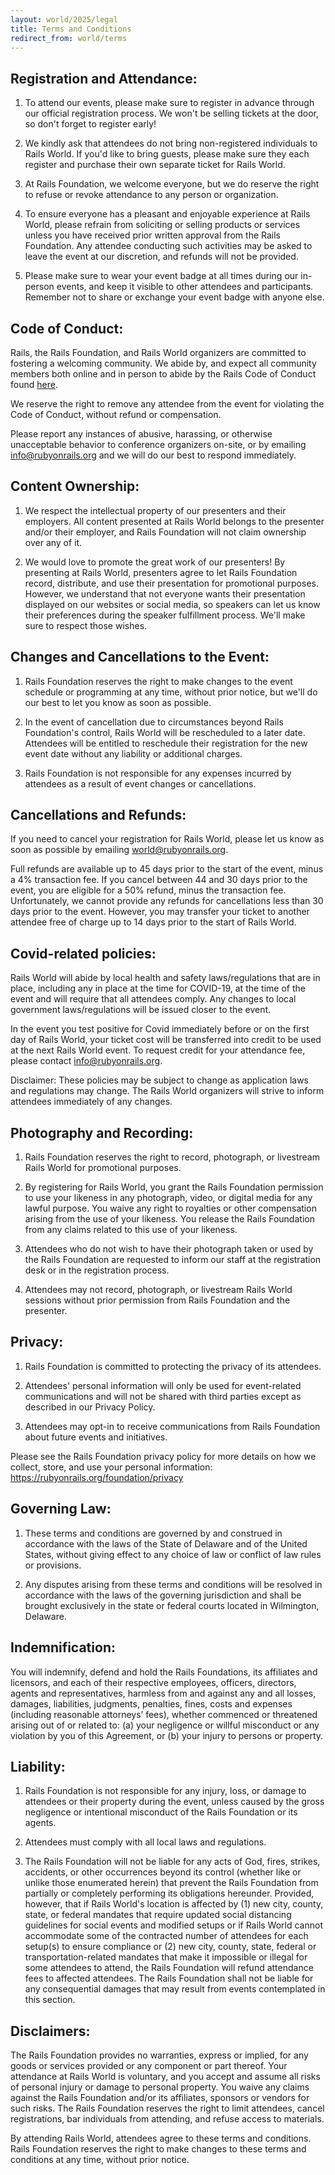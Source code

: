 ```yaml
---
layout: world/2025/legal
title: Terms and Conditions
redirect_from: world/terms
---
```


## Registration and Attendance: ##

1. To attend our events, please make sure to register in advance through our official registration process. We won't be selling tickets at the door, so don't forget to register early!

2. We kindly ask that attendees do not bring non-registered individuals to Rails World. If you'd like to bring guests, please make sure they each register and purchase their own separate ticket for Rails World.

3. At Rails Foundation, we welcome everyone, but we do reserve the right to refuse or revoke attendance to any person or organization.

4. To ensure everyone has a pleasant and enjoyable experience at Rails World, please refrain from soliciting or selling products or services unless you have received prior
written approval from the Rails Foundation. Any attendee conducting such activities may be asked to leave the event at our discretion, and refunds will not be provided.

5. Please make sure to wear your event badge at all times during our in-person events, and keep it visible to other attendees and participants. Remember not to share or exchange your event badge with anyone else.



## Code of Conduct: ##

Rails, the Rails Foundation, and Rails World organizers are committed to fostering a welcoming community. We abide by, and expect all community members both online and in person to abide by the Rails Code of Conduct found [here](https://rubyonrails.org/conduct).

We reserve the right to remove any attendee from the event for violating the Code of Conduct, without refund or compensation.

Please report any instances of abusive, harassing, or otherwise unacceptable behavior to conference organizers on-site, or by emailing [info@rubyonrails.org](mailto:info@rubyonrails.org) and we will do our best to respond immediately.


## Content Ownership: ##

1. We respect the intellectual property of our presenters and their employers. All content presented at Rails World belongs to the presenter and/or their employer, and Rails Foundation will not claim ownership over any of it.

2. We would love to promote the great work of our presenters! By presenting at Rails World, presenters agree to let Rails Foundation record, distribute, and use their presentation for promotional purposes. However, we understand that not everyone wants their presentation displayed on our websites or social media, so speakers can let us know their preferences during the speaker fulfillment process. We'll make sure to respect those wishes.


## Changes and Cancellations to the Event: ##

1. Rails Foundation reserves the right to make changes to the event schedule or programming at any time, without prior notice, but we'll do our best to let you know as soon as possible.

2. In the event of cancellation due to circumstances beyond Rails Foundation's control, Rails World will be rescheduled to a later date. Attendees will be entitled to reschedule their registration for the new event date without any liability or additional charges.

3. Rails Foundation is not responsible for any expenses incurred by attendees as a result of event changes or cancellations.


## Cancellations and Refunds: ##

If you need to cancel your registration for Rails World, please let us know as soon as possible by emailing [world@rubyonrails.org](mailto:world@rubyonrails.org).

Full refunds are available up to 45 days prior to the start of the event, minus a 4% transaction fee.
If you cancel between 44 and 30 days prior to the event, you are eligible for a 50% refund, minus the transaction fee.
Unfortunately, we cannot provide any refunds for cancellations less than 30 days prior to the event. However, you may transfer your ticket to another attendee free of charge up to 14 days prior to the start of Rails World.


## Covid-related policies: ##

Rails World will abide by local health and safety laws/regulations that are in place, including any in place at the time for COVID-19, at the time of the event and will require that all attendees comply. Any changes to local government laws/regulations will be issued closer to the event.

In the event you test positive for Covid immediately before or on the first day of Rails World, your ticket cost will be transferred into credit to be used at the next Rails World event. To request credit for your attendance fee, please contact [info@rubyonrails.org](mailto:info@rubyonrails.org).

Disclaimer: These policies may be subject to change as application laws and regulations may change. The Rails World organizers will strive to inform attendees immediately of any changes.

## Photography and Recording: ##

1. Rails Foundation reserves the right to record, photograph, or livestream Rails World for promotional purposes.

2. By registering for Rails World, you grant the Rails Foundation permission to use your likeness in any photograph, video, or digital media for any lawful purpose. You waive any right to royalties or other compensation arising from the use of your likeness. You release the Rails Foundation from any claims related to this use of your likeness.

3. Attendees who do not wish to have their photograph taken or used by the Rails Foundation are requested to inform our staff at the registration desk or in the registration process.

4. Attendees may not record, photograph, or livestream Rails World sessions without prior permission from Rails Foundation and the presenter.

## Privacy: ##

1. Rails Foundation is committed to protecting the privacy of its attendees.

2. Attendees' personal information will only be used for event-related communications and will not be shared with third parties except as described in our Privacy Policy.

3. Attendees may opt-in to receive communications from Rails Foundation about future events and initiatives.

Please see the Rails Foundation privacy policy for more details on how we collect, store, and use your personal information: https://rubyonrails.org/foundation/privacy

## Governing Law: ##

1. These terms and conditions are governed by and construed in accordance with the laws of the State of Delaware and of the United States, without giving effect to any choice of law or conflict of law rules or provisions.

2. Any disputes arising from these terms and conditions will be resolved in accordance with the laws of the governing jurisdiction and shall be brought exclusively in the state or federal courts located in Wilmington, Delaware.

## Indemnification: ##

You will indemnify, defend and hold the Rails Foundations, its affiliates and licensors, and each of their respective employees, officers, directors, agents and representatives, harmless from and against any and all losses, damages, liabilities, judgments, penalties, fines, costs and expenses (including reasonable attorneys’ fees), whether commenced or threatened arising out of or related to: (a) your negligence or willful misconduct or any violation by you of this Agreement, or (b) your injury to persons or property.

## Liability: ##

1. Rails Foundation is not responsible for any injury, loss, or damage to attendees or their property during the event, unless caused by the gross negligence or intentional misconduct of the Rails Foundation or its agents.

2. Attendees must comply with all local laws and regulations.

3. The Rails Foundation will not be liable for any acts of God, fires, strikes, accidents, or other occurrences beyond its control (whether like or unlike those enumerated herein) that prevent the Rails Foundation from partially or completely performing its obligations hereunder. Provided, however, that if Rails World's location is affected by (1) new city, county, state, or federal mandates that require updated social distancing guidelines for social events and modified setups or if Rails World cannot accommodate some of the contracted number of attendees for each setup(s) to ensure compliance or (2) new city, county, state, federal or transportation-related mandates that make it impossible or illegal for some attendees to attend, the Rails Foundation will refund attendance fees to affected attendees. The Rails Foundation shall not be liable for any consequential damages that may result from events contemplated in this section.

## Disclaimers: ##

The Rails Foundation provides no warranties, express or implied, for any goods or services provided or any component or part thereof. Your attendance at Rails World is voluntary, and you accept and assume all risks of personal injury or damage to personal property. You waive any claims against the Rails Foundation and/or its affiliates, sponsors or vendors for such risks. The Rails Foundation reserves the right to limit attendees, cancel registrations, bar individuals from attending, and refuse access to materials.

By attending Rails World, attendees agree to these terms and conditions. Rails Foundation reserves the right to make changes to these terms and conditions at any time, without prior notice.
